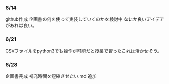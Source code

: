 ### 6/14 
github作成 
企画書の何を使って実装していくのかを検討中 
なにか良いアイデアがあれば良い。  
### 6/21 
CSVファイルをpython3でも操作が可能だと授業で習ったこれは活かせそう。  
### 6/28 
企画書完成 
補充時間を短縮させたい.md 追加  
